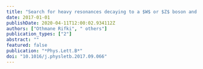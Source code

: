 ```yaml
---
title: "Search for heavy resonances decaying to a $W$ or $Z$ boson and a Higgs boson in the $qbarq^(prime)bbarb$ final state in $pp$ collisions at $sqrts = 13$ TeV with the ATLAS detector"
date: 2017-01-01
publishDate: 2020-04-11T12:00:02.934112Z
authors: ["Othmane Rifki", " others"]
publication_types: ["2"]
abstract: ""
featured: false
publication: "*Phys.Lett.B*"
doi: "10.1016/j.physletb.2017.09.066"
---
```


